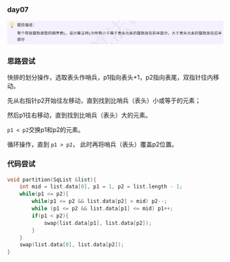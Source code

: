 ### day07

![img.png](img.png)

### 思路尝试

快排的划分操作，选取表头作哨兵，p1指向表头+1，p2指向表尾，双指针往内移动。

先从右指针p2开始往左移动，直到找到比哨兵（表头）小或等于的元素；

然后p1往右移动，直到找到比哨兵（表头）大的元素。

`p1 < p2`交换p1和p2的元素。

循环操作，直到 `p1 > p2`， 此时再将哨兵（表头）覆盖p2位置。

### 代码尝试

```c++
void partition(SqList &list){
    int mid = list.data[0], p1 = 1, p2 = list.length - 1;
    while(p1 <= p2){
        while(p1 <= p2 && list.data[p2] > mid) p2--;
        while (p1 <= p2 && list.data[p1] <= mid) p1++;
        if(p1 < p2){
            swap(list.data[p1], list.data[p2]);
        }
    }
    swap(list.data[0], list.data[p2]);
}
```


